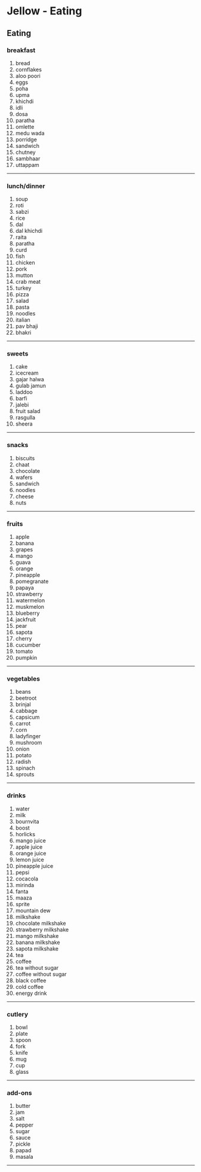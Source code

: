 # Jellow - Eating

## Eating

### breakfast

1. bread
2. cornflakes
3. aloo poori
4. eggs
5. poha
6. upma
7. khichdi
8. idli
9. dosa
10. paratha
11. omlette
12. medu wada
13. porridge
14. sandwich
15. chutney
16. sambhaar
17. uttappam

---

### lunch/dinner

1. soup
2. roti
3. sabzi
4. rice
5. dal
6. dal khichdi
7. raita
8. paratha
9. curd
10. fish
11. chicken
12. pork
13. mutton
14. crab meat
15. turkey
16. pizza
17. salad
18. pasta
19. noodles
20. italian
21. pav bhaji
22. bhakri

---

### sweets

1. cake
2. icecream
3. gajar halwa
4. gulab jamun
5. laddoo
6. barfi
7. jalebi
8. fruit salad
9. rasgulla
10. sheera

---

### snacks

1. biscuits
2. chaat
3. chocolate
4. wafers
5. sandwich
6. noodles
7. cheese
8. nuts

---

### fruits

1. apple
2. banana
3. grapes
4. mango
5. guava
6. orange
7. pineapple
8. pomegranate
9. papaya
10. strawberry
11. watermelon
12. muskmelon
13. blueberry
14. jackfruit
15. pear
16. sapota
17. cherry
18. cucumber
19. tomato
20. pumpkin

---

### vegetables

1. beans
2. beetroot
3. brinjal
4. cabbage
5. capsicum
6. carrot
7. corn
8. ladyfinger
9. mushroom
10. onion
11. potato
12. radish
13. spinach
14. sprouts

---

### drinks

1. water
2. milk
3. bournvita
4. boost
5. horlicks
6. mango juice
7. apple juice
8. orange juice
9. lemon juice
10. pineapple juice
11. pepsi
12. cocacola
13. mirinda
14. fanta
15. maaza
16. sprite
17. mountain dew
18. milkshake
19. chocolate milkshake
20. strawberry milkshake
21. mango milkshake
22. banana milkshake
23. sapota milkshake
24. tea
25. coffee
26. tea without sugar
27. coffee without sugar
28. black coffee
29. cold coffee
30. energy drink

---

### cutlery

1. bowl
2. plate
3. spoon
4. fork
5. knife
6. mug
7. cup
8. glass

---

### add-ons

1. butter
2. jam
3. salt
4. pepper
5. sugar
6. sauce
7. pickle
8. papad
9. masala

---